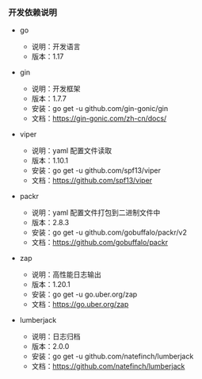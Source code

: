 ### 开发依赖说明

* go
    * 说明：开发语言
    * 版本：1.17

* gin
    * 说明：开发框架
    * 版本：1.7.7
    * 安装：go get -u github.com/gin-gonic/gin
    * 文档：https://gin-gonic.com/zh-cn/docs/

* viper
  * 说明：yaml 配置文件读取
  * 版本：1.10.1
  * 安装：go get -u github.com/spf13/viper
  * 文档：https://github.com/spf13/viper

* packr
  * 说明：yaml 配置文件打包到二进制文件中
  * 版本：2.8.3
  * 安装：go get -u github.com/gobuffalo/packr/v2
  * 文档：https://github.com/gobuffalo/packr

* zap
  * 说明：高性能日志输出
  * 版本：1.20.1
  * 安装：go get -u go.uber.org/zap
  * 文档：https://go.uber.org/zap

* lumberjack
  * 说明：日志归档
  * 版本：2.0.0
  * 安装：go get -u github.com/natefinch/lumberjack
  * 文档：https://github.com/natefinch/lumberjack